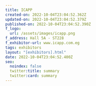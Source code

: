 ```yaml
---
title: ICAPP
created-on: 2022-10-04T23:04:52.362Z
updated-on: 2022-10-04T23:04:52.379Z
published-on: 2022-10-04T23:04:52.390Z
f_logo:
  url: /assets/images/icapp.png
f_address: Hall 5A - ST228
f_exhibitor-url: www.icapp.com.eg
tags: exhibitors
layout: "[exhibitors].html"
date: 2022-10-04T23:04:52.400Z
seo:
  noindex: false
  twitter:title: summary
  twitter:card: summary
---
```

